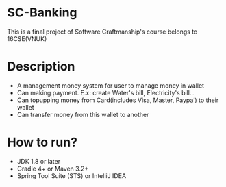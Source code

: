 # SC-Banking
This is a final project of Software Craftmanship's course belongs to 16CSE(VNUK)

# Description
* A management money system for user to manage money in wallet
* Can making payment. E.x: create Water's bill, Electricity's bill...
* Can topupping money from Card(includes Visa, Master, Paypal) to their wallet
* Can transfer money from this wallet to another
# How to run?
* JDK 1.8 or later
* Gradle 4+ or Maven 3.2+
* Spring Tool Suite (STS) or IntelliJ IDEA
